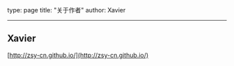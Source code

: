 type: page
title: "关于作者"
author: Xavier

---

## Xavier



[http://zsy-cn.github.io/](http://zsy-cn.github.io/)